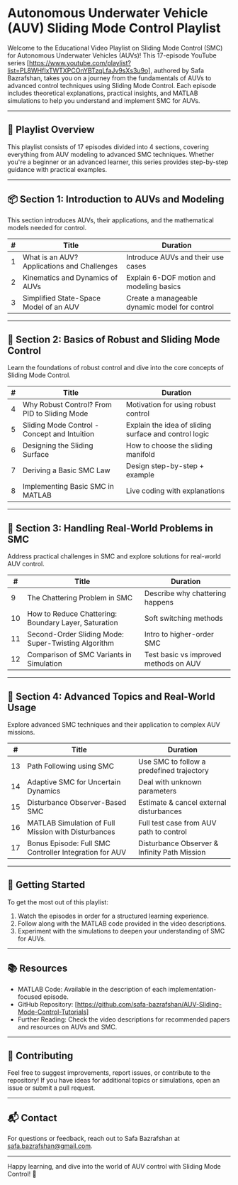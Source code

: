 # Autonomous Underwater Vehicle (AUV) Sliding Mode Control Playlist

Welcome to the Educational Video Playlist on Sliding Mode Control (SMC) for Autonomous Underwater Vehicles (AUVs)! This 17-episode YouTube series [https://www.youtube.com/playlist?list=PL8WHfIxTWTXPCOnYBTzqLfaJv9sXs3u9o], authored by Safa Bazrafshan, takes you on a journey from the fundamentals of AUVs to advanced control techniques using Sliding Mode Control. Each episode includes theoretical explanations, practical insights, and MATLAB simulations to help you understand and implement SMC for AUVs.

---

## 🧭 Playlist Overview
This playlist consists of 17 episodes divided into 4 sections, covering everything from AUV modeling to advanced SMC techniques. Whether you're a beginner or an advanced learner, this series provides step-by-step guidance with practical examples.

---

## 📦 Section 1: Introduction to AUVs and Modeling
This section introduces AUVs, their applications, and the mathematical models needed for control.

| # | Title | Duration |
|---|-------|----------|
| 1 | What is an AUV? Applications and Challenges | Introduce AUVs and their use cases  |
| 2 | Kinematics and Dynamics of AUVs | Explain 6-DOF motion and modeling basics  |
| 3 | Simplified State-Space Model of an AUV | Create a manageable dynamic model for control  |

---

## 🔧 Section 2: Basics of Robust and Sliding Mode Control
Learn the foundations of robust control and dive into the core concepts of Sliding Mode Control.

| # | Title | Duration |
|---|-------|----------|
| 4 | Why Robust Control? From PID to Sliding Mode | Motivation for using robust control  |
| 5 | Sliding Mode Control - Concept and Intuition | Explain the idea of sliding surface and control logic  |
| 6 | Designing the Sliding Surface | How to choose the sliding manifold  |
| 7 | Deriving a Basic SMC Law | Design step-by-step + example  |
| 8 | Implementing Basic SMC in MATLAB | Live coding with explanations  |

---

## 🚧 Section 3: Handling Real-World Problems in SMC
Address practical challenges in SMC and explore solutions for real-world AUV control.

| # | Title | Duration | 
|---|-------|----------|
| 9 | The Chattering Problem in SMC | Describe why chattering happens  |
| 10 | How to Reduce Chattering: Boundary Layer, Saturation | Soft switching methods  |
| 11 | Second-Order Sliding Mode: Super-Twisting Algorithm | Intro to higher-order SMC  |
| 12 | Comparison of SMC Variants in Simulation | Test basic vs improved methods on AUV  |

---

## 🧠 Section 4: Advanced Topics and Real-World Usage
Explore advanced SMC techniques and their application to complex AUV missions.

| # | Title | Duration |
|---|-------|----------|
| 13 | Path Following using SMC | Use SMC to follow a predefined trajectory  |
| 14 | Adaptive SMC for Uncertain Dynamics | Deal with unknown parameters  |
| 15 | Disturbance Observer-Based SMC | Estimate & cancel external disturbances  |
| 16 | MATLAB Simulation of Full Mission with Disturbances | Full test case from AUV path to control  |
| 17 | Bonus Episode: Full SMC Controller Integration for AUV | Disturbance Observer & Infinity Path Mission  |

---

## 🚀 Getting Started
To get the most out of this playlist:
1. Watch the episodes in order for a structured learning experience.
2. Follow along with the MATLAB code provided in the video descriptions.
3. Experiment with the simulations to deepen your understanding of SMC for AUVs.

---

## 📚 Resources
- MATLAB Code: Available in the description of each implementation-focused episode.
- GitHub Repository: [https://github.com/safa-bazrafshan/AUV-Sliding-Mode-Control-Tutorials]
- Further Reading: Check the video descriptions for recommended papers and resources on AUVs and SMC.

---

## 🤝 Contributing
Feel free to suggest improvements, report issues, or contribute to the repository! If you have ideas for additional topics or simulations, open an issue or submit a pull request.

---

## 📬 Contact
For questions or feedback, reach out to Safa Bazrafshan at [safa.bazrafshan@gmail.com](mailto:safa.bazrafshan@gmail.com).

---

Happy learning, and dive into the world of AUV control with Sliding Mode Control! 🚢
